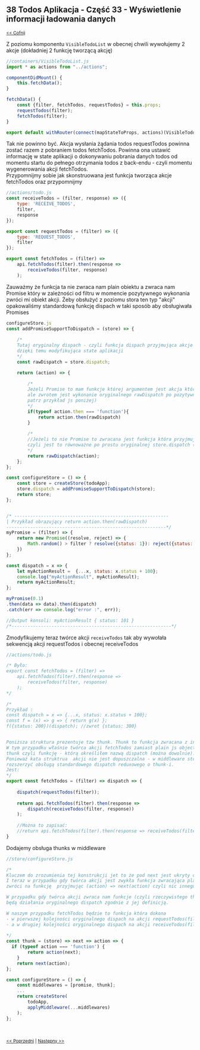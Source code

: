 ## 38 Todos Aplikacja - Część 33 - Wyświetlenie informacji ładowania danych
<sub>[<< Cofnij](https://github.com/donatuss/Redux-Start-Egghead/blob/master/README.md)</sub><br/>

Z poziomu komponentu ``VisibleTodoList`` w obecnej chwili wywołujemy 2 akcje (dokładniej 2 funkcję tworzącą akcję)
```javascript
//containers/VisibleTodoList.js
import * as actions from "../actions";

componentDidMount() {
    this.fetchData();
}

fetchData() {
    const {filter, fetchTodos, requestTodos} = this.props;
    requestTodos(filter);
    fetchTodos(filter);
}

export default withRouter(connect(mapStateToProps, actions)(VisibleTodoList));
```
Tak nie powinno być. Akcja wysłania żądania todos requestTodos powinna zostać razem z pobraniem todos fetchTodos. Powinna ona ustawić informację
w state aplikacji o dokonywaniu pobrania danych todos od momentu startu do pełnego otrzymania todos z back-endu - czyli momentu wygenerowania akcji 
fetchTodos. <br/>
Przypomnijmy sobie jak skonstruowana jest funkcja tworząca akcje fetchTodos oraz przypomnijmy
```javascript
//actions/todo.js
const receiveTodos = (filter, response) => ({
    type: 'RECEIVE_TODOS',
    filter,
    response
});

export const requestTodos = (filter) => ({
    type: 'REQUEST_TODOS',
    filter
});

export const fetchTodos = (filter) =>
    api.fetchTodos(filter).then(response =>
        receiveTodos(filter, response)
    );
```
Zauważmy że funkcja ta nie zwraca nam plain obiektu a zwraca nam Promise który w zależności od filtru w momencie pozytywnego wykonania zwróci mi obiekt akcji.
Żeby obsłużyć z poziomu stora ten typ "akcji" opakowaliśmy standardową funkcję dispach w taki sposób aby obsługiwała Promises
```javascript
configureStore.js
const addPromiseSupportToDispatch = (store) => {
    
    /*
    Tutaj oryginalny dispach - czyli funkcja dispach przyjmująca akcje i 
    dzięki temu modyfikująca state aplikacji
    */
    const rawDispatch = store.dispatch;

    return (action) => {
        
        /*
        Jeżeli Promise to mam funkcje której argumentem jest akcja która przecież jest Promisem
        ale zwrotem jest wykonanie oryginalnego rawDispatch po pozytywnym wykonaniu Promise (na tym czymś co ten promise zwróci 
        patrz przykład js poniżej)
        */
        if(typeof action.then === 'function'){
            return action.then(rawDispatch)
        }
        
        /*
        //Jeżeli to nie Promise to zwracana jest funkcja która przyjmuje akcje a rawDispatch(action) 
        czyli jest to równoważne po prostu oryginalnej store.dispatch (rawDispatch)    
        */
        return rawDispatch(action);
    };
};

const configureStore = () => {
    const store = createStore(todoApp);
    store.dispatch = addPromiseSupportToDispatch(store);
    return store;
};


/* ----------------------------------------------------------
| Przykład obrazujący return action.then(rawDispatch) 
------------------------------------------------------------*/
myPromise = (filter) => {
    return new Promise((resolve, reject) => {
        Math.random() > filter ? resolve({status: 1}): reject({status: 0});
    })
};

const dispatch = x => {
    let myActionResult =  {...x, status: x.status + 100};
    console.log("myActionResult", myActionResult);
    return myActionResult;
};

myPromise(0.1)
.then(data => data).then(dispatch)
.catch(err => console.log("error :", err));

//Output konsoli: myActionResult { status: 101 }
/*------------------------------------------------------------*/
``` 
Zmodyfikujemy teraz twórce akcji ``receiveTodos`` tak aby wywołała sekwencją akcji requestTodos i obecnej receiveTodos

```javascript
//actions/todo.js

/* Było:
export const fetchTodos = (filter) =>
    api.fetchTodos(filter).then(response =>
        receiveTodos(filter, response)
    );
*/

/* 
Przykład :
const dispatch = x => {...x, status: x.status + 100};
const f = (x) => g => { return g(x) };
f({status: 200})(dispatch); //zwrot {status: 300}


Poniższa struktura prezentuje tzw thunk. Thunk to funkcja zwracana z innej funkcji. 
W tym przypadku właśnie twórca akcji fetchTodos zamiast plain js object zwrócił mi 
thunk czyli funkcję - którą określiłem nazwą dispatch (można dowolnie).
Ponieważ kata struktrua  akcji nie jest dopuszczalna - w middleware store trzeba będzie 
rozszerzyć obsługą standardowego dispatch reduxowego o thunk-i. 
Jest:
*/
export const fetchTodos = (filter) => dispatch => {
    
    dispatch(requestTodos(filter));
    
    return api.fetchTodos(filter).then(response =>
        dispatch(receiveTodos(filter, response))
    );
    
    //Można to zapisać:
    //return api.fetchTodos(filter).then(response => receiveTodos(filter, response)).then(dispatch);
}

```
Dodajemy obsługa thunks w middleware
```javascript
//store/configureStore.js

/*
Kluczem do zrozumienia tej konstrukcji jet to że pod next jest ukryty oryginalna funkcja dipach (store.dipatch)
I teraz w przypadku gdy twórca akcji jest zwykła funkcja zwracająca plain js object to poniższa funkcja 
zwróci na funkcję  przyjmując (action) => next(action) czyli nic innego jak oryginalna  store.dipatch (next=store.dipatch)

W przypadku gdy twórca akcji zwraca nam funkcje (czyli rzeczywistego thunk-a) to struktura zwróci nam funkcję której wynikiem 
będą działania oryginalnego dispatch zgodnie z jej definicją. 

W naszym przypadku fetchTodos będzie to funkcja która dokona 
- w pierwszej kolejności oryginalnego dispach na akcji requestTodos(filter) = {type: 'REQUEST_TODOS', filter}
- a w drugiej kolejności oryginalnego dispach na akcji receiveTodos(filter, response) = {type: 'RECEIVE_TODOS', filter, response}   
   
*/
const thunk = (store) => next => action => {
  if (typeof action === 'function') {
        return action(next);
    }
    return next(action);
};

const configureStore = () => {
    const middlewares = [promise, thunk];
    ...
    return createStore(
        todoApp,
        applyMiddleware(...middlewares)
    );
};
```

<br/>
 
 <sub>[<< Poprzedni](https://github.com/donatuss/Redux-Start-Egghead/blob/master/38-todoapps-loading-indicators/README.md)
   | [Następny >>](https://github.com/donatuss/Redux-Start-Egghead/blob/master/40-.../README.md)
 </sub>